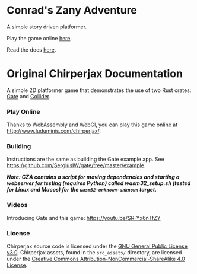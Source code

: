 # Conrad's Zany Adventure
A simple story driven platformer.

Play the game online [here](https://jpspadaro.github.io/cza/game).

Read the docs [here](https://jpspadaro.github.io/cza/game/chirperjax).

# Original Chirperjax Documentation
A simple 2D platformer game that demonstrates the use of two Rust crates:
[Gate](https://crates.io/crates/gate) and [Collider](https://crates.io/crates/collider).

### Play Online

Thanks to WebAssembly and WebGl, you can play this game online at
<http://www.luduminis.com/chirperjax/>.

### Building

Instructions are the same as building the Gate example app.
See <https://github.com/SergiusIW/gate/tree/master/example>.

***Note: CZA contains a script for moving dependencies and starting a webserver for testing (requires Python) called wasm32_setup.sh (tested for Linux and Macos) for the `wasm32-unknown-unknown` target.***

### Videos

Introducing Gate and this game: https://youtu.be/SR-Yx6nTfZY

### License

Chirperjax source code is licensed under the
[GNU General Public License v3.0](https://www.gnu.org/licenses/gpl-3.0.en.html).
Chirperjax assets, found in the `src_assets/` directory, are licensed under the
[Creative Commons Attribution-NonCommercial-ShareAlike 4.0 License](https://creativecommons.org/licenses/by-nc-sa/4.0/).

